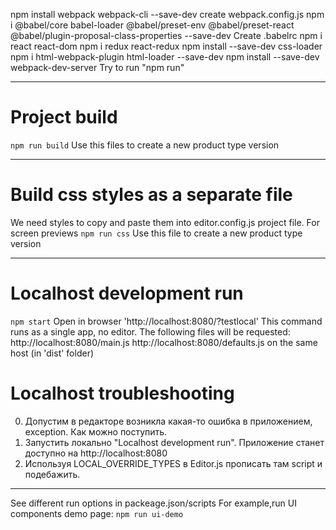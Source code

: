 npm install webpack webpack-cli --save-dev
create webpack.config.js
npm i @babel/core babel-loader @babel/preset-env @babel/preset-react @babel/plugin-proposal-class-properties --save-dev
Create .babelrc
npm i react react-dom
npm i redux react-redux
npm install --save-dev css-loader
npm i html-webpack-plugin html-loader --save-dev
npm install --save-dev webpack-dev-server
Try to run "npm run"

--------

# Project build
`npm run build`
Use this files to create a new product type version

--------

# Build css styles as a separate file
We need styles to copy and paste them into editor.config.js project file. For screen previews
`npm run css`
Use this file to create a new product type version

---------

# Localhost development run
`npm start`
Open in browser 'http://localhost:8080/?testlocal'
This command runs as a single app, no editor.
The following files will be requested:
http://localhost:8080/main.js
http://localhost:8080/defaults.js
on the same host (in 'dist' folder)

# Localhost troubleshooting
0) Допустим в редакторе возникла какая-то ошибка в приложением, exception. Как можно поступить.
1) Запустить локально "Localhost development run". Приложение станет доступно на http://localhost:8080
2) Используя LOCAL_OVERRIDE_TYPES в Editor.js прописать там script и подебажить.

---------

See different run options in packeage.json/scripts
For example,run UI components demo page:
`npm run ui-demo`